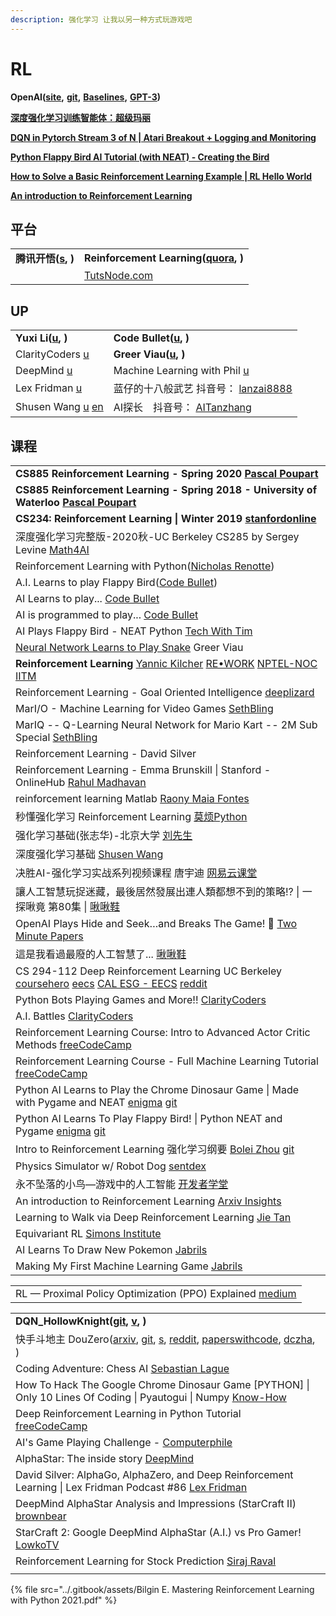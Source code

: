 ```yaml
---
description: 强化学习 让我以另一种方式玩游戏吧
---
```


# RL

**OpenAI(**[**site**](https://openai.com)**,** [**git**](https://github.com/openai)**,** [**Baselines**](https://github.com/openai/baselines)**,** [**GPT-3**](https://arxiv.org/abs/2005.14165)**)**

[**深度强化学习训练智能体：超级玛丽**](https://cloud.tencent.com/developer/article/1786661)

[**DQN in Pytorch Stream 3 of N | Atari Breakout + Logging and Monitoring**](https://www.youtube.com/watch?v=PBWcN3M8Dbs)

[**Python Flappy Bird AI Tutorial (with NEAT) - Creating the Bird**](https://www.youtube.com/watch?v=MMxFDaIOHsE)

[**How to Solve a Basic Reinforcement Learning Example | RL Hello World**](https://www.youtube.com/watch?v=psDlXfbe6ok)

[**An introduction to Reinforcement Learning**](https://www.youtube.com/watch?v=JgvyzIkgxF0)

## 平台

|                                                                        |                                                                                        |
| ---------------------------------------------------------------------- | -------------------------------------------------------------------------------------- |
| **腾讯开悟(**[**s**](https://aiarena.tencent.com/aiarena/zh/index/)**, )** | **Reinforcement Learning(**[**quora**](https://reinforcementlearning.quora.com)**, )** |
|                                                                        | [TutsNode.com](https://tutsnode.com/?s=Reinforcement+Learning)                         |

## UP

|                                                                                                                                          |                                                                                                                                                                                                                                                                                                                                                                                                                        |
| ---------------------------------------------------------------------------------------------------------------------------------------- | ---------------------------------------------------------------------------------------------------------------------------------------------------------------------------------------------------------------------------------------------------------------------------------------------------------------------------------------------------------------------------------------------------------------------- |
| **Yuxi Li(**[**u**](https://www.youtube.com/channel/UCImPUcSoFqP9TcItLYOAo-A/videos)**, )**                                              | **Code Bullet(**[**u**](https://www.youtube.com/c/CodeBullet/playlists)**, )**                                                                                                                                                                                                                                                                                                                                         |
| ClarityCoders [u](https://www.youtube.com/c/ClarityCoders/playlists)                                                                     | **Greer Viau(**[**u**](https://www.youtube.com/c/GreerViau/videos)**, )**                                                                                                                                                                                                                                                                                                                                              |
| DeepMind [u](https://www.youtube.com/channel/UCP7jMXSY2xbc3KCAE0MHQ-A)                                                                   | Machine Learning with Phil [u](https://www.youtube.com/c/MachineLearningwithPhil/playlists)                                                                                                                                                                                                                                                                                                                            |
| Lex Fridman [u](https://www.youtube.com/channel/UCSHZKyawb77ixDdsGog4iWA)                                                                | 蓝仔的十八般武艺 抖音号： [lanzai8888](https://www.douyin.com/user/MS4wLjABAAAAfZGO6rKitbyxqcU9PKDDOjZkwH5H3h2FODeJ7BB7dFU?enter\_from=follow\&enter\_method=video\_title\&from\_gid=7016146538439134478\&is\_full\_screen=0)                                                                                                                                                                                                      |
| Shusen Wang [u](https://www.youtube.com/channel/UC9qKcEgXHPFP2-ywYoA-E0Q) [en](https://www.youtube.com/channel/UCvGjdt8iWN5P9I6LYeIHN8A) | AI探长　抖音号： [AITanzhang](https://www.douyin.com/user/MS4wLjABAAAAryYd7ieHtAFNzVxKfcLSWvJCsKN3YwADN92uRQUvKc0cUTTqFsF16priytJYiyuL?enter\_method=search\_result\&extra\_params=%7B%22search\_id%22%3A%2220211007163256010212091072570D6C13%22%2C%22search\_result\_id%22%3A%223971066220000867%22%2C%22search\_keyword%22%3A%22ai%E6%8E%A2%E9%95%BF%22%2C%22search\_type%22%3A%22video%22%7D\&enter\_from=search\_result) |

## 课程

|                                                                                                                                                                                                                                                                                                                                                                                             |
| ------------------------------------------------------------------------------------------------------------------------------------------------------------------------------------------------------------------------------------------------------------------------------------------------------------------------------------------------------------------------------------------- |
| **CS885 Reinforcement Learning - Spring 2020** [**Pascal Poupart**](https://www.youtube.com/playlist?list=PLdAoL1zKcqTUcyfWgzKuTMf-mbiopsKLh)                                                                                                                                                                                                                                               |
| **CS885 Reinforcement Learning - Spring 2018 - University of Waterloo** [**Pascal Poupart**](https://www.youtube.com/playlist?list=PLdAoL1zKcqTXFJniO3Tqqn6xMBBL07EDc)                                                                                                                                                                                                                      |
| **CS234: Reinforcement Learning \| Winter 2019** [**stanfordonline**](https://www.youtube.com/playlist?list=PLoROMvodv4rOSOPzutgyCTapiGlY2Nd8u)                                                                                                                                                                                                                                             |
| 深度强化学习完整版-2020秋-UC Berkeley CS285 by Sergey Levine [Math4AI](https://www.bilibili.com/video/BV1oK4y1m7xX)                                                                                                                                                                                                                                                                                   |
| Reinforcement Learning with Python([Nicholas Renotte](https://www.youtube.com/playlist?list=PLgNJO2hghbmjlE6cuKMws2ejC54BTAaWV))                                                                                                                                                                                                                                                            |
| A.I. Learns to play Flappy Bird([Code Bullet](https://www.youtube.com/watch?v=WSW-5m8lRMs))                                                                                                                                                                                                                                                                                                 |
| AI Learns to play... [Code Bullet](https://www.youtube.com/playlist?list=PLYuShRJ5mMdjKbB1KMyJBjvsVkHFynlg4)                                                                                                                                                                                                                                                                                |
| AI is programmed to play... [Code Bullet](https://www.youtube.com/playlist?list=PLYuShRJ5mMdjaJbkrb9FFaDNFfpQzdhkX)                                                                                                                                                                                                                                                                         |
| AI Plays Flappy Bird - NEAT Python [Tech With Tim](https://www.youtube.com/playlist?list=PLzMcBGfZo4-lwGZWXz5Qgta\_YNX3\_vLS2)                                                                                                                                                                                                                                                              |
| [Neural Network Learns to Play Snake](https://www.youtube.com/watch?v=zIkBYwdkuTk) Greer Viau                                                                                                                                                                                                                                                                                               |
| **Reinforcement Learning** [Yannic Kilcher](https://www.youtube.com/playlist?list=PL1v8zpldgH3rJk6UKP\_npByDuE7v1WSdt) [RE•WORK](https://www.youtube.com/playlist?list=PLnDbcXCpYZ8l1m1xrh0BFKHfkjQrr0AHC) [NPTEL-NOC IITM](https://www.youtube.com/playlist?list=PLyqSpQzTE6M\_FwzHFAyf4LSkz\_IjMyjD9)                                                                                     |
| Reinforcement Learning - Goal Oriented Intelligence [deeplizard](https://www.youtube.com/playlist?list=PLZbbT5o\_s2xoWNVdDudn51XM8lOuZ\_Njv)                                                                                                                                                                                                                                                |
| MarI/O - Machine Learning for Video Games [SethBling](https://www.youtube.com/watch?v=qv6UVOQ0F44)                                                                                                                                                                                                                                                                                          |
| MarIQ -- Q-Learning Neural Network for Mario Kart -- 2M Sub Special [SethBling](https://www.youtube.com/watch?v=Tnu4O\_xEmVk)                                                                                                                                                                                                                                                               |
| Reinforcement Learning - David Silver                                                                                                                                                                                                                                                                                                                                                       |
| Reinforcement Learning - Emma Brunskill \| Stanford - OnlineHub [Rahul Madhavan](https://www.youtube.com/playlist?list=PLEAYkSg4uSQ3aJc8NhcUfrLGy3ezaICL7)                                                                                                                                                                                                                                  |
| reinforcement learning Matlab [Raony Maia Fontes](https://www.youtube.com/playlist?list=PLypialYIXfvweGsPKjUg4aByI5cFtxlQt)                                                                                                                                                                                                                                                                 |
| 秒懂强化学习 Reinforcement Learning [莫烦Python](https://www.youtube.com/playlist?list=PLXO45tsB95cK7G-raBeTVjAoZHtJpiKh3)                                                                                                                                                                                                                                                                          |
| 强化学习基础(张志华)-北京大学 [刘先生](https://www.youtube.com/playlist?list=PLFI1Cd4723\_SXp07ljFrajitWKbHgbIMX)                                                                                                                                                                                                                                                                                           |
| 深度强化学习基础 [Shusen Wang](https://www.youtube.com/playlist?list=PLvOO0btloRnsiqM72G4Uid0UWljikENlU)                                                                                                                                                                                                                                                                                            |
| 决胜AI-强化学习实战系列视频课程 唐宇迪 [网易云课堂](https://study.163.com/course/courseMain.htm?courseId=1003929003\&share=1\&shareId=1014484377)                                                                                                                                                                                                                                                                 |
| 讓人工智慧玩捉迷藏，最後居然發展出連人類都想不到的策略!? \| 一探啾竟 第80集 \| [啾啾鞋](https://www.youtube.com/watch?v=Z6fjTZAtziQ)                                                                                                                                                                                                                                                                                            |
| OpenAI Plays Hide and Seek…and Breaks The Game! 🤖 [Two Minute Papers](https://www.youtube.com/watch?v=Lu56xVlZ40M)                                                                                                                                                                                                                                                                         |
| 這是我看過最廢的人工智慧了... [啾啾鞋](https://www.youtube.com/watch?v=8VbXD4eoOTA)                                                                                                                                                                                                                                                                                                                         |
| CS 294-112 Deep Reinforcement Learning UC Berkeley [coursehero](https://www.coursehero.com/sitemap/schools/234-University-of-California-Berkeley/courses/7525576-CS294-112/) [eecs](http://rail.eecs.berkeley.edu/deeprlcourse-fa18/) [CAL ESG - EECS](https://www.youtube.com/playlist?list=PLkFD6\_40KJIxJMR-j5A1mkxK26gh\_qg37) [reddit](https://www.reddit.com/r/berkeleydeeprlcourse/) |
| Python Bots Playing Games and More!! [ClarityCoders](https://www.youtube.com/playlist?list=PLFAkc-SDlaKzuq5lxyrANA3b8Ly4wu8Bz)                                                                                                                                                                                                                                                              |
| A.I. Battles [ClarityCoders](https://www.youtube.com/playlist?list=PLFAkc-SDlaKwSF2U1cDik-KiriBBMaO5x)                                                                                                                                                                                                                                                                                      |
| Reinforcement Learning Course: Intro to Advanced Actor Critic Methods [freeCodeCamp](https://www.youtube.com/watch?v=K2qjAixgLqk)                                                                                                                                                                                                                                                           |
| Reinforcement Learning Course - Full Machine Learning Tutorial [freeCodeCamp](https://www.youtube.com/watch?v=ELE2\_Mftqoc)                                                                                                                                                                                                                                                                 |
| Python AI Learns to Play the Chrome Dinosaur Game \| Made with Pygame and NEAT [enigma](https://www.youtube.com/watch?v=TmwZNfGn--k) [git](https://github.com/000Nobody/Chrome-Dinosaur-AI)                                                                                                                                                                                                 |
| Python AI Learns To Play Flappy Bird! \| Python NEAT and Pygame [enigma](https://www.youtube.com/watch?v=2JNseMtysgo) [git](https://github.com/000Nobody)                                                                                                                                                                                                                                   |
| Intro to Reinforcement Learning 强化学习纲要 [Bolei Zhou](https://www.youtube.com/playlist?list=PLySQw\_vQ73PyDY68KF0HdCzcILBoHVTvD) [git](https://github.com/zhoubolei/introRL)                                                                                                                                                                                                                  |
| Physics Simulator w/ Robot Dog [sentdex](https://www.youtube.com/playlist?list=PLQVvvaa0QuDenVbxP4LXYZoGbjfgP-Y5i)                                                                                                                                                                                                                                                                          |
| 永不坠落的小鸟—游戏中的人工智能 [开发者学堂](https://www.youtube.com/playlist?list=PLGmd9-PCMLhZL2wGJQaB9gzw9QfhLV-Fy)                                                                                                                                                                                                                                                                                          |
| An introduction to Reinforcement Learning [Arxiv Insights](https://www.youtube.com/watch?v=JgvyzIkgxF0)                                                                                                                                                                                                                                                                                     |
| Learning to Walk via Deep Reinforcement Learning [Jie Tan](https://www.youtube.com/watch?v=n2gE7n11h1Y)                                                                                                                                                                                                                                                                                     |
| Equivariant RL [Simons Institute](https://www.youtube.com/watch?v=oGIdn5aU1\_U)                                                                                                                                                                                                                                                                                                             |
| AI Learns To Draw New Pokemon [Jabrils](https://www.youtube.com/playlist?list=PL0nQ4vmdWaA0K6WQq6X-tP6n7tovJVomX)                                                                                                                                                                                                                                                                           |
| Making My First Machine Learning Game [Jabrils](https://www.youtube.com/playlist?list=PL0nQ4vmdWaA0mzW4zPffYnaRzzO7ZqDZ0)                                                                                                                                                                                                                                                                   |

|                                                                                                                                                        |
| ------------------------------------------------------------------------------------------------------------------------------------------------------ |
| RL — Proximal Policy Optimization (PPO) Explained [medium](https://jonathan-hui.medium.com/rl-proximal-policy-optimization-ppo-explained-77f014ec3f12) |

|                                                                                                                                                                                                                                                                                                                                                                                   |
| --------------------------------------------------------------------------------------------------------------------------------------------------------------------------------------------------------------------------------------------------------------------------------------------------------------------------------------------------------------------------------- |
| **DQN\_HollowKnight(**[**git**](https://github.com/ailec0623/DQN\_HollowKnight)**,** [**v**](https://www.bilibili.com/video/BV1UU4y1a7UB)**, )**                                                                                                                                                                                                                                  |
| 快手斗地主 DouZero([arxiv](https://arxiv.org/abs/2106.06135), [git](https://github.com/kwai/DouZero), [s](https://douzero.org), [reddit](https://www.reddit.com/r/MachineLearning/comments/o3lo2y/r\_douzero\_mastering\_doudizhu\_with\_selfplay\_deep/), [paperswithcode](https://paperswithcode.com/paper/douzero-mastering-doudizhu-with-self-play), [dczha](https://dczha.com), ) |
| Coding Adventure: Chess AI [Sebastian Lague](https://www.youtube.com/watch?v=U4ogK0MIzqk)                                                                                                                                                                                                                                                                                         |
| How To Hack The Google Chrome Dinosaur Game \[PYTHON] \| Only 10 Lines Of Coding \| Pyautogui \| Numpy [Know-How](https://www.youtube.com/watch?v=QAAd9KyvclY)                                                                                                                                                                                                                    |
| Deep Reinforcement Learning in Python Tutorial　[freeCodeCamp](https://www.youtube.com/watch?v=GJJc1t0rtSU)                                                                                                                                                                                                                                                                        |
| AI's Game Playing Challenge - [Computerphile](https://www.youtube.com/watch?v=5oXyibEgJr0)                                                                                                                                                                                                                                                                                        |
| AlphaStar: The inside story [DeepMind](https://www.youtube.com/watch?v=UuhECwm31dM)                                                                                                                                                                                                                                                                                               |
| David Silver: AlphaGo, AlphaZero, and Deep Reinforcement Learning \| Lex Fridman Podcast #86 [Lex Fridman](https://www.youtube.com/watch?v=uPUEq8d73JI)                                                                                                                                                                                                                           |
| DeepMind AlphaStar Analysis and Impressions (StarCraft II) [brownbear](https://www.youtube.com/watch?v=sxQ-VRq3y9E)                                                                                                                                                                                                                                                               |
| StarCraft 2: Google DeepMind AlphaStar (A.I.) vs Pro Gamer! [LowkoTV](https://www.youtube.com/watch?v=FWbVseLiopw)                                                                                                                                                                                                                                                                |
| Reinforcement Learning for Stock Prediction [Siraj Raval](https://www.youtube.com/watch?v=05NqKJ0v7EE)                                                                                                                                                                                                                                                                            |
|                                                                                                                                                                                                                                                                                                                                                                                   |

{% file src="../.gitbook/assets/Bilgin E. Mastering Reinforcement Learning with Python 2021.pdf" %}

